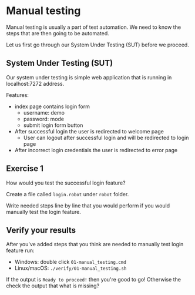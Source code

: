 # Manual testing

Manual testing is usually a part of test automation. We need to know the steps that are then going to be automated.

Let us first go through our System Under Testing (SUT) before we proceed.

## System Under Testing (SUT)

Our system under testing is simple web application that is running in localhost:7272 address.

Features:
  - index page contains login form
    - username: demo
    - password: mode
    - submit login form button
  - After successful login the user is redirected to welcome page
    - User can logout after successful login and will be redirected to login page
  - After incorrect login credentials the user is redirected to error page

## Exercise 1

How would you test the successful login feature?

Create a file called `login.robot` under `robot` folder.

Write needed steps line by line that you would perform if you would manually test the login feature.

## Verify your results

After you've added steps that you think are needed to manually test login feature run:

  - Windows: double click `01-manual_testing.cmd`
  - Linux/macOS: `./verify/01-manual_testing.sh`

If the output is `Ready to proceed!` then you're good to go! Otherwise the check the output that what is missing?
